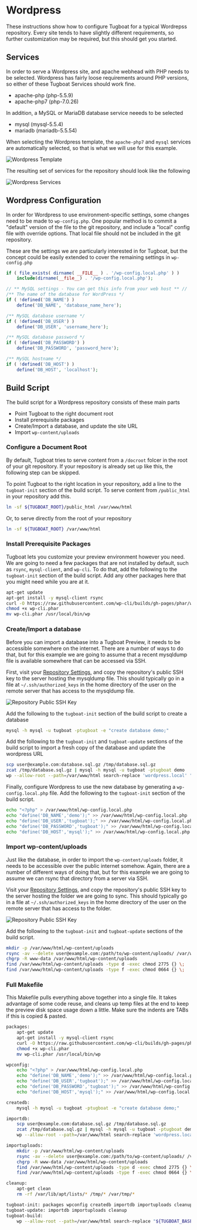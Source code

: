 # Wordpress

These instructions show how to configure Tugboat for a typical Wordrepss
repository. Every site tends to have slightly different requirements, so
further customization may be required, but this should get you started.

## Services

In order to serve a Wordpress site, and apache webhead with PHP needs to be
selected. Wordpress has fairly loose requirements around PHP versions, so
either of these Tugboat Services should work fine.

* apache-php (php-5.5.9)
* apache-php7 (php-7.0.26)

In addition, a MySQL or MariaDB database service neeeds to be selected

* mysql (mysql-5.5.4)
* mariadb (mariadb-5.5.54)

When selecting the Wordpress template, the `apache-php7` and `mysql` services
are automatically selected, so that is what we will use for this example.

![Wordpress Template](_images/wordpress-template.png)

The resulting set of services for the repository should look like the following

![Wordpress Services](_images/wordpress-services.png)

## Wordpress Configuration

In order for Wordpress to use environment-specific settings, some changes need
to be made to `wp-config.php`. One popular method is to commit a "default"
version of the file to the git repository, and include a "local" config file
with override options. That local file should not be included in the git
repository.

These are the settings we are particularly interested in for Tugboat, but the
concept could be easily extended to cover the remaining settings in
`wp-config.php`

```php
if ( file_exists( dirname( __FILE__ ) . '/wp-config.local.php' ) )
    include(dirname(__file__) . '/wp-config.local.php');

// ** MySQL settings - You can get this info from your web host ** //
/** The name of the database for WordPress */
if ( !defined('DB_NAME') )
    define('DB_NAME', 'database_name_here');

/** MySQL database username */
if ( !defined('DB_USER') )
    define('DB_USER', 'username_here');

/** MySQL database password */
if ( !defined('DB_PASSWORD') )
    define('DB_PASSWORD', 'password_here');

/** MySQL hostname */
if ( !defined('DB_HOST') )
    define('DB_HOST', 'localhost');
```

## Build Script

The build script for a Wordpress repository consists of these main parts

* Point Tugboat to the right document root
* Install prerequisite packages
* Create/Import a database, and update the site URL
* Import `wp-content/uploads`

### Configure a Document Root

By default, Tugboat tries to serve content from a `/docroot` folcer in the root
of your git repository. If your repository is already set up like this, the
following step can be skipped.

To point Tugboat to the right location in your repository, add a line to the
`tugboat-init` section of the build script. To serve content from `/public_html`
in your repository add this.


```sh
ln -sf ${TUGBOAT_ROOT}/public_html /var/www/html
```

Or, to serve directly from the root of your repository

```sh
ln -sf ${TUGBOAT_ROOT} /var/www/html
```

### Install Prerequisite Packages

Tugboat lets you customize your preview environment however you need. We are
going to need a few packages that are not installed by default, such as `rsync`,
`mysql-client`, and `wp-cli`. To do that, add the following to the
`tugboat-init` section of the build script. Add any other packages here that you
might need while you are at it.

```sh
apt-get update
apt-get install -y mysql-client rsync
curl -O https://raw.githubusercontent.com/wp-cli/builds/gh-pages/phar/wp-cli.phar
chmod +x wp-cli.phar
mv wp-cli.phar /usr/local/bin/wp
```

### Create/Import a database

Before you can import a database into a Tugboat Preview, it needs to be
accessible somewhere on the internet. There are a number of ways to do that, but
for this example we are going to assume that a recent mysqldump file is
available somewhere that can be accessed via SSH.

First, visit your [Repository
Settings](../tugboat-dashboard/repository/dashboard/index.md), and copy the
repository's public SSH key to the server hosting the mysqldump file. This
should typically go in a file at `~/.ssh/authorized_keys` in the home directory
of the user on the remote server that has access to the mysqldump file.

![Repository Public SSH Key](_images/repo-public-key.png)

Add the following to the `tugboat-init` section of the build script to create a
database

```sh
mysql -h mysql -u tugboat -ptugboat -e "create database demo;"
```

Add the following  to the `tugboat-init` and `tugboat-update` sections of the
build script to import a fresh copy of the database and update the wordpress
URL

```sh
scp user@example.com:database.sql.gz /tmp/database.sql.gz
zcat /tmp/database.sql.gz | mysql -h mysql -u tugboat -ptugboat demo
wp --allow-root --path=/var/www/html search-replace 'wordpress.local' "${TUGBOAT_PREVIEW}-${TUGBOAT_TOKEN}.${TUGBOAT_DOMAIN}" --skip-columns=guid
```

Finally, configure Wordpress to use the new database by generating a
`wp-config.local.php` file. Add the following to the `tugboat-init` section of
the build script.

```sh
echo "<?php" > /var/www/html/wp-config.local.php
echo "define('DB_NAME','demo');" >> /var/www/html/wp-config.local.php
echo "define('DB_USER','tugboat');" >> /var/www/html/wp-config.local.php
echo "define('DB_PASSWORD','tugboat');" >> /var/www/html/wp-config.local.php
echo "define('DB_HOST','mysql');" >> /var/www/html/wp-config.local.php
```

### Import wp-content/uploads

Just like the database, in order to import the `wp-content/uploads` folder, it
needs to be accessible over the public internet somehow. Again, there are a
number of different ways of doing that, but for this example we are going to
assume we can rsync that directory from a server via SSH.

Visit your [Repository
Settings](../tugboat-dashboard/repository/dashboard/index.md), and copy the
repository's public SSH key to the server hosting the folder we are going to
sync. This should typically go in a file at `~/.ssh/authorized_keys` in the home
directory of the user on the remote server that has access to the folder.

![Repository Public SSH Key](_images/repo-public-key.png)

Add the following to the `tugboat-init` and `tugboat-update` sections of the
build script.

```sh
mkdir -p /var/www/html/wp-content/uploads
rsync -av --delete user@example.com:/path/to/wp-content/uploads/ /var/www/html/wp-content/uploads/
chgrp -R www-data /var/www/html/wp-content/uploads
find /var/www/html/wp-content/uploads -type d -exec chmod 2775 {} \;
find /var/www/html/wp-content/uploads -type f -exec chmod 0664 {} \;
```

### Full Makefile

This Makefile pulls everything above together into a single file. It takes
advantage of some code reuse, and cleans up temp files at the end to keep the
preview disk space usage down a little. Make sure the indents are TABs if this
is copied & pasted.

```sh
packages:
    apt-get update
    apt-get install -y mysql-client rsync
    curl -O https://raw.githubusercontent.com/wp-cli/builds/gh-pages/phar/wp-cli.phar
    chmod +x wp-cli.phar
    mv wp-cli.phar /usr/local/bin/wp

wpconfig:
    echo "<?php" > /var/www/html/wp-config.local.php
    echo "define('DB_NAME','demo');" >> /var/www/html/wp-config.local.php
    echo "define('DB_USER','tugboat');" >> /var/www/html/wp-config.local.php
    echo "define('DB_PASSWORD','tugboat');" >> /var/www/html/wp-config.local.php
    echo "define('DB_HOST','mysql');" >> /var/www/html/wp-config.local.php

createdb:
    mysql -h mysql -u tugboat -ptugboat -e "create database demo;"

importdb:
    scp user@example.com:database.sql.gz /tmp/database.sql.gz
    zcat /tmp/database.sql.gz | mysql -h mysql -u tugboat -ptugboat demo
    wp --allow-root --path=/var/www/html search-replace 'wordpress.local' "${TUGBOAT_PREVIEW}-${TUGBOAT_TOKEN}.${TUGBOAT_DOMAIN}" --skip-columns=guid

importuploads:
    mkdir -p /var/www/html/wp-content/uploads
    rsync -av --delete user@example.com:/path/to/wp-content/uploads/ /var/www/html/wp-content/uploads/
    chgrp -R www-data /var/www/html/wp-content/uploads
    find /var/www/html/wp-content/uploads -type d -exec chmod 2775 {} \;
    find /var/www/html/wp-content/uploads -type f -exec chmod 0664 {} \;

cleanup:
    apt-get clean
    rm -rf /var/lib/apt/lists/* /tmp/* /var/tmp/*

tugboat-init: packages wpconfig createdb importdb importuploads cleanup
tugboat-update: importdb importuploads cleanup
tugboat-build:
    wp --allow-root --path=/var/www/html search-replace "${TUGBOAT_BASE_PREVIEW}-${TUGBOAT_BASE_PREVIEW_TOKEN}.${TUGBOAT_DOMAIN}" "${TUGBOAT_PREVIEW}-${TUGBOAT_TOKEN}.${TUGBOAT_DOMAIN}" --skip-columns=guid
```
